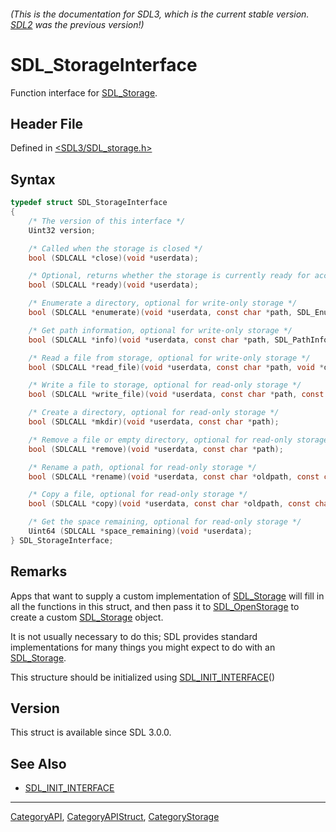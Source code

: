 ###### (This is the documentation for SDL3, which is the current stable version. [SDL2](https://wiki.libsdl.org/SDL2/) was the previous version!)
# SDL_StorageInterface

Function interface for [SDL_Storage](SDL_Storage).

## Header File

Defined in [<SDL3/SDL_storage.h>](https://github.com/libsdl-org/SDL/blob/main/include/SDL3/SDL_storage.h)

## Syntax

```c
typedef struct SDL_StorageInterface
{
    /* The version of this interface */
    Uint32 version;

    /* Called when the storage is closed */
    bool (SDLCALL *close)(void *userdata);

    /* Optional, returns whether the storage is currently ready for access */
    bool (SDLCALL *ready)(void *userdata);

    /* Enumerate a directory, optional for write-only storage */
    bool (SDLCALL *enumerate)(void *userdata, const char *path, SDL_EnumerateDirectoryCallback callback, void *callback_userdata);

    /* Get path information, optional for write-only storage */
    bool (SDLCALL *info)(void *userdata, const char *path, SDL_PathInfo *info);

    /* Read a file from storage, optional for write-only storage */
    bool (SDLCALL *read_file)(void *userdata, const char *path, void *destination, Uint64 length);

    /* Write a file to storage, optional for read-only storage */
    bool (SDLCALL *write_file)(void *userdata, const char *path, const void *source, Uint64 length);

    /* Create a directory, optional for read-only storage */
    bool (SDLCALL *mkdir)(void *userdata, const char *path);

    /* Remove a file or empty directory, optional for read-only storage */
    bool (SDLCALL *remove)(void *userdata, const char *path);

    /* Rename a path, optional for read-only storage */
    bool (SDLCALL *rename)(void *userdata, const char *oldpath, const char *newpath);

    /* Copy a file, optional for read-only storage */
    bool (SDLCALL *copy)(void *userdata, const char *oldpath, const char *newpath);

    /* Get the space remaining, optional for read-only storage */
    Uint64 (SDLCALL *space_remaining)(void *userdata);
} SDL_StorageInterface;
```

## Remarks

Apps that want to supply a custom implementation of
[SDL_Storage](SDL_Storage) will fill in all the functions in this struct,
and then pass it to [SDL_OpenStorage](SDL_OpenStorage) to create a custom
[SDL_Storage](SDL_Storage) object.

It is not usually necessary to do this; SDL provides standard
implementations for many things you might expect to do with an
[SDL_Storage](SDL_Storage).

This structure should be initialized using
[SDL_INIT_INTERFACE](SDL_INIT_INTERFACE)()

## Version

This struct is available since SDL 3.0.0.

## See Also

- [SDL_INIT_INTERFACE](SDL_INIT_INTERFACE)

----
[CategoryAPI](CategoryAPI), [CategoryAPIStruct](CategoryAPIStruct), [CategoryStorage](CategoryStorage)

